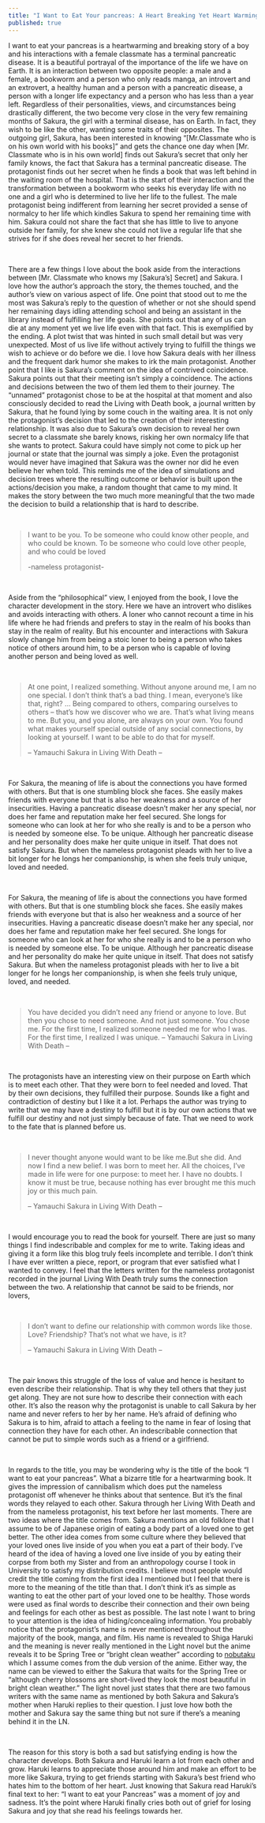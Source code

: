 ```yaml
---
title: "I Want to Eat Your pancreas: A Heart Breaking Yet Heart Warming Story"
published: true
---
```

I want to eat your pancreas is a heartwarming and breaking story of a boy and his interactions with a female classmate has a terminal pancreatic disease. It is a beautiful portrayal of the importance of the life we have on Earth. It is an interaction between two opposite people: a male and a female, a bookworm and a person who only reads manga, an introvert and an extrovert, a healthy human and a person with a pancreatic disease, a person with a longer life expectancy and a person who has less than a year left. Regardless of their personalities, views, and circumstances being drastically different, the two become very close in the very few remaining months of Sakura, the girl with a terminal disease, has on Earth. In fact, they wish to be like the other, wanting some traits of their opposites. The outgoing girl, Sakura, has been interested in knowing “[Mr.Classmate who is on his own world with his books]” and gets the chance one day when [Mr. Classmate who is in his own world] finds out Sakura’s secret that only her family knows, the fact that Sakura has a terminal pancreatic disease. The protagonist finds out her secret when he finds a book that was left behind in the waiting room of the hospital. That is the start of their interaction and the transformation between a bookworm who seeks his everyday life with no one and a girl who is determined to live her life to the fullest. The male protagonist being indifferent from learning her secret provided a sense of normalcy to her life which kindles Sakura to spend her remaining time with him. Sakura could not share the fact that she has little to live to anyone outside her family, for she knew she could not live a regular life that she strives for if she does reveal her secret to her friends.

<br/>

There are a few things I love about the book aside from the interactions between [Mr. Classmate who knows my [Sakura’s] Secret] and Sakura. I love how the author’s approach the story, the themes touched, and the author’s view on various aspect of life. One point that stood out to me the most was Sakura’s reply to the question of whether or not she should spend her remaining days idling attending school and being an assistant in the library instead of fulfilling her life goals. She points out that any of us can die at any moment yet we live life even with that fact. This is exemplified by the ending. A plot twist that was hinted in such small detail but was very unexpected. Most of us live life without actively trying to fulfill the things we wish to achieve or do before we die. I love how Sakura deals with her illness and the frequent dark humor she makes to irk the main protagonist. Another point that I like is Sakura’s comment on the idea of contrived coincidence. Sakura points out that their meeting isn’t simply a coincidence. The actions and decisions between the two of them led them to their journey. The “unnamed” protagonist chose to be at the hospital at that moment and also consciously decided to read the Living with Death book, a journal written by Sakura, that he found lying by some couch in the waiting area. It is not only the protagonist’s decision that led to the creation of their interesting relationship. It was also due to Sakura’s own decision to reveal her own secret to a classmate she barely knows, risking her own normalcy life that she wants to protect. Sakura could have simply not come to pick up her journal or state that the journal was simply a joke. Even the protagonist would never have imagined that Sakura was the owner nor did he even believe her when told. This reminds me of the idea of simulations and decision trees where the resulting outcome or behavior is built upon the actions/decision you make, a random thought that came to my mind. It makes the story between the two much more meaningful that the two made the decision to build a relationship that is hard to describe.

<br/>

> I want to be you.
> To be someone who could know other people, and who could be known.
> To be someone who could love other people, and who could be loved
> 
> -nameless protagonist-

<br/>

Aside from the “philosophical” view, I enjoyed from the book, I love the character development in the story. Here we have an introvert who dislikes and avoids interacting with others. A loner who cannot recount a time in his life where he had friends and prefers to stay in the realm of his books than stay in the realm of reality. But his encounter and interactions with Sakura slowly change him from being a stoic loner to being a person who takes notice of others around him, to be a person who is capable of loving another person and being loved as well.

<br/>

> At one point, I realized something.
> Without anyone around me, I am no one special.
> I don’t think that’s a bad thing. I mean, everyone’s like that, right?
> …
> Being compared to others, comparing ourselves to others – that’s how we discover who we are.
> That’s what living means to me.
> But you, and you alone, are always on your own.
> You found what makes yourself special outside of any social connections, by looking at yourself.
> I want to be able to do that for myself.
> 
> – Yamauchi Sakura in Living With Death –

<br/>

For Sakura, the meaning of life is about the connections you have formed with others. But that is one stumbling block she faces. She easily makes friends with everyone but that is also her weakness and a source of her insecurities. Having a pancreatic disease doesn’t maker her any  special, nor does her fame and reputation make her feel secured. She longs for someone who can look at her for who she really is and to be a person who is needed by someone else. To be unique. Although her pancreatic disease and her personality does make her quite unique in itself. That does not satisfy Sakura. But when the nameless protagonist pleads with her to live a bit longer for he longs her companionship, is when she feels truly unique, loved and needed.

<br/>

For Sakura, the meaning of life is about the connections you have formed with others. But that is one stumbling block she faces. She easily makes friends with everyone but that is also her weakness and a source of her insecurities. Having a pancreatic disease doesn’t make her any special, nor does her fame and reputation make her feel secured. She longs for someone who can look at her for who she really is and to be a person who is needed by someone else. To be unique. Although her pancreatic disease and her personality do make her quite unique in itself. That does not satisfy Sakura. But when the nameless protagonist pleads with her to live a bit longer for he longs her companionship, is when she feels truly unique, loved, and needed.

<br/>

> You have decided you didn’t need any friend or anyone to love.
> But then you chose to need someone.
> And not just someone. You chose me.
> For the first time, I realized someone needed me for who I was.
> For the first time, I realized I was unique.
> – Yamauchi Sakura in Living With Death –

<br/>

The protagonists have an interesting view on their purpose on Earth which is to meet each other. That they were born to feel needed and loved. That by their own decisions, they fulfilled their purpose. Sounds like a fight and contradiction of destiny but I like it a lot. Perhaps the author was trying to write that we may have a destiny to fulfill but it is by our own actions that we fulfill our destiny and not just simply because of fate. That we need to work to the fate that is planned before us.

<br/>

> I never thought anyone would want to be like me.But she did.
> And now I find a new belief.
> I was born to meet her.
> All the choices, I’ve made in life were for one purpose: to meet her.
> I have no doubts.
> I know it must be true, because nothing has ever brought me this much joy or this much pain.
>
> – Yamauchi Sakura in Living With Death –

<br/>

I would encourage you to read the book for yourself. There are just so many things I find indescribable and complex for me to write. Taking ideas and giving it a form like this blog truly feels incomplete and terrible. I don’t think I have ever written a piece, report, or program that ever satisfied what I wanted to convey. I feel that the letters written for the nameless protagonist recorded in the journal Living With Death truly sums the connection between the two. A relationship that cannot be said to be friends, nor lovers,

<br/>

> I don’t want to define our relationship with common words like those.
> Love? Friendship? That’s not what we have, is it?
> 
> – Yamauchi Sakura in Living With Death –

<br/>

The pair knows this struggle of the loss of value and hence is hesitant to even describe their relationship. That is why they tell others that they just get along. They are not sure how to describe their connection with each other. It’s also the reason why the protagonist is unable to call Sakura by her name and never refers to her by her name. He’s afraid of defining who Sakura is to him, afraid to attach a feeling to the name in fear of losing that connection they have for each other. An indescribable connection that cannot be put to simple words such as a friend or a girlfriend.

<br/>

In regards to the title, you may be wondering why is the title of the book “I want to eat your pancreas”. What a bizarre title for a heartwarming book. It gives the impression of cannibalism which does put the nameless protagonist off whenever he thinks about that sentence. But it’s the final words they relayed to each other. Sakura through her Living With Death and from the nameless protagonist, his text before her last moments. There are two ideas where the title comes from. Sakura mentions an old folklore that I assume to be of Japanese origin of eating a body part of a loved one to get better. The other idea comes from some culture where they believed that your loved ones live inside of you when you eat a part of their body. I’ve heard of the idea of having a loved one live inside of you by eating their corpse from both my Sister and from an anthropology course I took in University to satisfy my distribution credits. I believe most people would credit the title coming from the first idea I mentioned but I feel that there is more to the meaning of the title than that. I don’t think it’s as simple as wanting to eat the other part of your loved one to be healthy. Those words were used as final words to describe their connection and their own being and feelings for each other as best as possible. The last note I want to bring to your attention is the idea of hiding/concealing information. You probably notice that the protagonist’s name is never mentioned throughout the majority of the book, manga, and film. His name is revealed to Shiga Haruki and the meaning is never really mentioned in the Light novel but the anime reveals it to be Spring Tree or “bright clean weather” according to [nobutaku](https://nobutaku.com/i-want-to-eat-your-pancreas-review/) which I assume comes from the dub version of the anime. Either way, the name can be viewed to either the Sakura that waits for the Spring Tree or “although cherry blossoms are short-lived they look the most beautiful in bright clean weather.” The light novel just states that there are two famous writers with the same name as mentioned by both Sakura and Sakura’s mother when Haruki replies to their question. I just love how both the mother and Sakura say the same thing but not sure if there’s a meaning behind it in the LN.

<br/>

The reason for this story is both a sad but satisfying ending is how the character develops. Both Sakura and Haruki learn a lot from each other and grow. Haruki learns to appreciate those around him and make an effort to be more like Sakura, trying to get friends starting with Sakura’s best friend who hates him to the bottom of her heart. Just knowing that Sakura read Haruki’s final text to her: “I want to eat your Pancreas” was a moment of joy and sadness. It’s the point where Haruki finally cries both out of grief for losing Sakura and joy that she read his feelings towards her.
